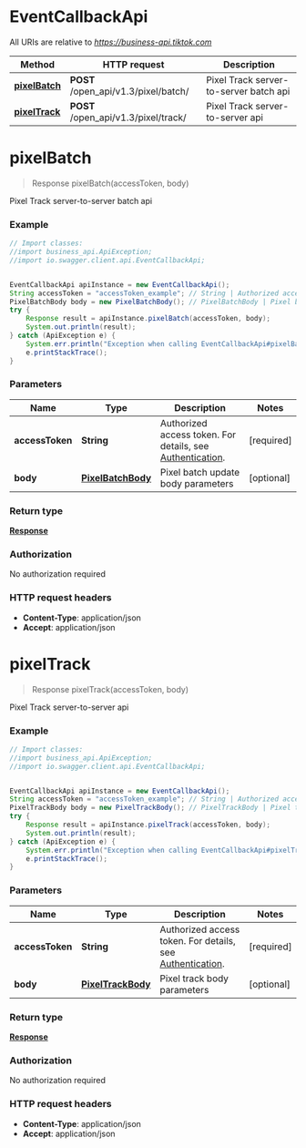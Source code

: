 # EventCallbackApi

All URIs are relative to *https://business-api.tiktok.com*

Method | HTTP request | Description
------------- | ------------- | -------------
[**pixelBatch**](EventCallbackApi.md#pixelBatch) | **POST** /open_api/v1.3/pixel/batch/ | Pixel Track server-to-server batch api
[**pixelTrack**](EventCallbackApi.md#pixelTrack) | **POST** /open_api/v1.3/pixel/track/ | Pixel Track server-to-server api

<a name="pixelBatch"></a>
# **pixelBatch**
> Response pixelBatch(accessToken, body)

Pixel Track server-to-server batch api

### Example
```java
// Import classes:
//import business_api.ApiException;
//import io.swagger.client.api.EventCallbackApi;


EventCallbackApi apiInstance = new EventCallbackApi();
String accessToken = "accessToken_example"; // String | Authorized access token. For details, see [Authentication](https://ads.tiktok.com/marketing_api/docs?id=1738373164380162).
PixelBatchBody body = new PixelBatchBody(); // PixelBatchBody | Pixel batch update body parameters
try {
    Response result = apiInstance.pixelBatch(accessToken, body);
    System.out.println(result);
} catch (ApiException e) {
    System.err.println("Exception when calling EventCallbackApi#pixelBatch");
    e.printStackTrace();
}
```

### Parameters

Name | Type | Description  | Notes
------------- | ------------- | ------------- | -------------
 **accessToken** | **String**| Authorized access token. For details, see [Authentication](https://ads.tiktok.com/marketing_api/docs?id&#x3D;1738373164380162). |[required] 
 **body** | [**PixelBatchBody**](PixelBatchBody.md)| Pixel batch update body parameters | [optional]

### Return type

[**Response**](Response.md)

### Authorization

No authorization required

### HTTP request headers

 - **Content-Type**: application/json
 - **Accept**: application/json

<a name="pixelTrack"></a>
# **pixelTrack**
> Response pixelTrack(accessToken, body)

Pixel Track server-to-server api

### Example
```java
// Import classes:
//import business_api.ApiException;
//import io.swagger.client.api.EventCallbackApi;


EventCallbackApi apiInstance = new EventCallbackApi();
String accessToken = "accessToken_example"; // String | Authorized access token. For details, see [Authentication](https://ads.tiktok.com/marketing_api/docs?id=1738373164380162).
PixelTrackBody body = new PixelTrackBody(); // PixelTrackBody | Pixel track body parameters
try {
    Response result = apiInstance.pixelTrack(accessToken, body);
    System.out.println(result);
} catch (ApiException e) {
    System.err.println("Exception when calling EventCallbackApi#pixelTrack");
    e.printStackTrace();
}
```

### Parameters

Name | Type | Description  | Notes
------------- | ------------- | ------------- | -------------
 **accessToken** | **String**| Authorized access token. For details, see [Authentication](https://ads.tiktok.com/marketing_api/docs?id&#x3D;1738373164380162). |[required] 
 **body** | [**PixelTrackBody**](PixelTrackBody.md)| Pixel track body parameters | [optional]

### Return type

[**Response**](Response.md)

### Authorization

No authorization required

### HTTP request headers

 - **Content-Type**: application/json
 - **Accept**: application/json

